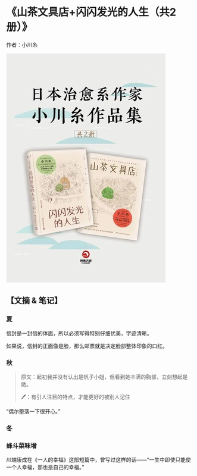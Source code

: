 # 《山茶文具店+闪闪发光的人生（共2册）》

作者：小川糸

![](./src/20250803162626.jpg)

## 【文摘 & 笔记】

### 夏

信封是一封信的体面，所以必须写得特别仔细优美，字迹清晰。  

如果说，信封的正面像是脸，那么邮票就是决定脸部整体印象的口红。  

### 秋

> 原文：起初我并没有认出是帆子小姐，但看到她丰满的胸部，立刻想起是她。
> 
> 🖊：有引人注目的特点，才能更好的被别人记住

“偶尔堕落一下很开心。”  

### 冬

### 蜂斗菜味增

川端康成在《一人的幸福》这部短篇中，曾写过这样的话——“一生中即使只能使一个人幸福，那也是自己的幸福。”  